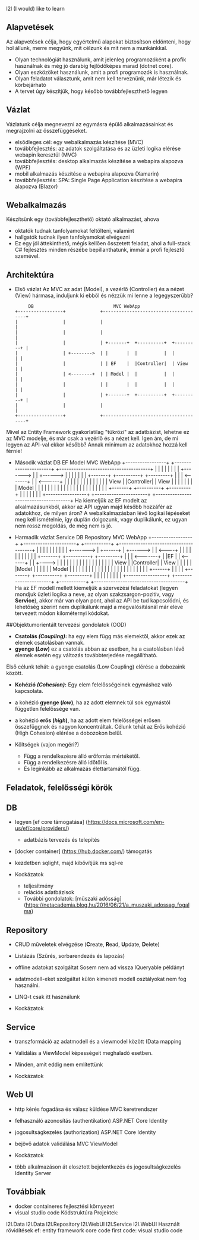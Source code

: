 l2l
(I would) like to learn

## Alapvetések
Az alapvetések célja, hogy egyértelmű alapokat biztosítson eldönteni, hogy hol állunk, merre megyünk, mit célzunk és mit nem a munkánkkal.

- Olyan technológiát használunk, amit jelenleg programozóként a profik használnak és még jó darabig fejlődőképes marad (dotnet core).
- Olyan eszközöket használunk, amit a profi programozók is használnak.
- Olyan feladatot választunk, amit nem kell terveznünk, már létezik és körbejárható
- A tervet úgy készítjük, hogy később továbbfejleszthető legyen
## Vázlat
Vázlatunk célja megnevezni az egymásra épülő alkalmazásainkat és megrajzolni az összefüggéseket.

- elsődleges cél: egy webalkalmazás készítése (MVC)
- továbbfejlesztés: az adatok szolgáltatása és az üzleti logika elérése webapin keresztül (MVC)
- továbbfejlesztés: desktop alkalmazás készítése a webapira alapozva (WPF)
- mobil alkalmazás készítése a webapira alapozva (Xamarin)
- továbbfejlesztés: SPA: Single Page Application készítése a webapira alapozva (Blazor)
## Webalkalmazás
Készítsünk egy (továbbfejleszthető) oktató alkalmazást, ahova

- oktatók tudnak tanfolyamokat feltölteni, valamint
- hallgatók tudnak ilyen tanfolyamokat elvégezni
- Ez egy jól áttekinthető, mégis kellően összetett feladat, ahol a full-stack C# fejlesztés minden részébe bepillanthatunk, immár a profi fejlesztő szemével.

## Architektúra
- Első vázlat
Az MVC az adat (Model), a vezérlő (Controller) és a nézet (View) hármasa, induljunk ki ebből és nézzük mi lenne a legegyszerűbb?

           DB                              MVC WebApp
      +-----------------+             +--------------------------------------+
      |                 |             |                                      |
      |                 |             |                                      |
      |                 |             | +-------+  +----------+  +---------+ |
      |                 | +-------->  | |       |  |          |  |         | |
      |                 |             | | EF    |  |Controller|  | View    | |
      |                 | <--------+  | | Model |  |          |  |         | |
      |                 |             | |       |  |          |  |         | |
      |                 |             | +-------+  +----------+  +---------+ |
      |                 |             |                                      |
      +-----------------+             +--------------------------------------+

Mivel az Entity Framework gyakorlatilag "tükrözi" az adatbázist, lehetne ez az MVC modelje, és már csak a vezérlő és a nézet kell. Igen ám, de mi legyen az API-val ekkor később? Annak minimum az adatokhoz hozzá kell férnie!

 - Második vázlat
       DB                            EF Model                            MVC WebApp
    +-----------------+           +----------------------+           +--------------------------------------+
    |                 |           |                      |           |                                      |
    |                 | +-------> |                      | +------>  |                                      |
    |                 |           |                      |           | +-------+  +----------+  +---------+ |
    |                 | <-------+ |                      | <------+  | |       |  |          |  |         | |
    |                 |           |                      |           | | View  |  |Controller|  | View    | |
    |                 |           |                      |           | | Model |  |          |  |         | |
    |                 |           |                      |           | |       |  |          |  |         | |
    |                 |           |                      |           | +-------+  +----------+  +---------+ |
    |                 |           |                      |           |                                      |
    +-----------------+           +----------------------+           +--------------------------------------+
Ha kiemeljük az EF modelt az alkalmazásunkból, akkor az API ugyan majd később hozzáfér az adatokhoz, de milyen áron? A webalkalmazásban lévő logikai lépéseket meg kell ismételnie, így duplán dolgozunk, vagy duplikálunk, ez ugyan nem rossz megoldás, de még nem is jó.

- Harmadik vázlat
                                                                  Service
   DB                            Repository                                              MVC WebApp
+-----------------+           +----------------------+          +-----------+        +--------------------------------------+
|                 |           |                      |          |           |        |                                      |
|                 | +-------> | +------+             | +------> |           | <----+ |                                      |
|                 |           | |      |             |          |           |        | +-------+  +----------+  +---------+ |
|                 | <-------+ | |EF    |             | <------+ |           | +----> | |       |  |          |  |         | |
|                 |           | |      |             |          |           |        | | View  |  |Controller|  | View    | |
|                 |           | |Model |             |          |           |        | | Model |  |          |  |         | |
|                 |           | |      |             |          |           |        | |       |  |          |  |         | |
|                 |           | +------+             |          |           |        | +-------+  +----------+  +---------+ |
|                 |           |                      |          |           |        |                                      |
+-----------------+           +----------------------+          +-----------+        +--------------------------------------+
Ha az EF modell mellett kiemeljük a szervezési feladatokat (legyen mondjuk üzleti logika a neve, az olyan szakzsargon-pozitív, vagy **Service**), akkor már van olyan pont, ahol az API be tud kapcsolódni, és lehetőség szerint nem duplikálunk majd a megvalósításnál már eleve tervezett módon kilométernyi kódokat.

##Objektumorientált tervezési gondolatok (OOD)
- **Csatolás *(Coupling)*:** ha egy elem függ más elemektől, akkor ezek az elemek csatolásban vannak.
- **gyenge (*Low*)** ez a csatolás abban az esetben, ha a csatolásban lévő elemek esetén egy változás továbbterjedése megállítható.

Első célunk tehát: a gyenge csatolás (Low Coupling) elérése a dobozaink között.

- **Kohézió *(Cohesion)*:** Egy elem felelősségeinek egymáshoz való kapcsolata.
- a kohézió **gyenge (*low*)**, ha az adott elemnek túl sok egymástól független felelőssége van.
- a kohézió **erős (*high*)**, ha az adott elem felelősségei erősen összefüggnek és nagyon koncentráltak.
Célunk tehát az Erős kohézió (High Cohesion) elérése a dobozokon belül.

- Költségek (vajon megéri?)
  - Függ a rendelkezésre álló erőforrás mértékétől.
  - Függ a rendelkezésre álló időtől is.
  - És leginkább az alkalmazás élettartamától függ.
## Feladatok, felelősségi körök
## DB
- legyen [ef core támogatása]
(https://docs.microsoft.com/en-us/ef/core/providers/)

  - adatbázis tervezés és telepítés
- [docker container] (https://hub.docker.com/) támogatás
- kezdetben sqlight, majd kibővítjük ms sql-re

- Kockázatok

  - teljesítmény
  - relációs adatbázisok
  - További gondolatok: [műszaki adósság]
(https://netacademia.blog.hu/2016/06/21/a_muszaki_adossag_fogalma)

## Repository
- CRUD műveletek elvégzése (**C**reate, **R**ead, **U**pdate, **D**elete)
- Listázás (Szűrés, sorbarendezés és lapozás)
- offline adatokat szolgáltat 
  Sosem nem ad vissza IQueryable példányt
- adatmodell-eket szolgáltat 
  külön kimeneti modell osztályokat nem fog használni.
- LINQ-t csak itt használunk

- Kockázatok

## Service
- transzformáció az adatmodell és a viewmodel között (Data mapping
- Validálás a ViewModel képességeit meghaladó esetben.
- Minden, amit eddig nem említettünk

- Kockázatok

## Web UI
- http kérés fogadása és válasz küldése MVC keretrendszer
- felhasználó azonosítás (authentikation) ASP.NET Core Identity
- jogosultságkezelés (authorization) ASP.NET Core Identity
- bejövő adatok validálása MVC ViewModel

- Kockázatok

- több alkalmazáson át elosztott bejelentkezés és jogosultságkezelés Identity Server
## Továbbiak
- docker containeres fejlesztési környezet
- visual studio code
Kódstruktúra
Projektek:

l2l.Data
l2l.Data
l2l.Repository
l2l.WebUI
l2l.Service
l2l.WebUI
Használt rövidítések
ef: entity framework core code first
code: visual studio code